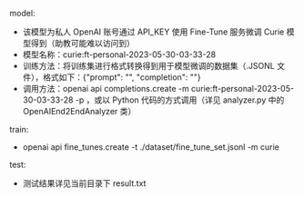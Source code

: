 model:

- 该模型为私人 OpenAI 账号通过 API_KEY 使用 Fine-Tune 服务微调 Curie 模型得到（助教可能难以访问到）
- 模型名称：curie:ft-personal-2023-05-30-03-33-28
- 训练方法：将训练集进行格式转换得到用于模型微调的数据集（.JSONL 文件），格式如下：{"prompt": "<text>", "completion": "<label>"}
- 调用方法：openai api completions.create -m curie:ft-personal-2023-05-30-03-33-28 -p <TEXT>，或以 Python 代码的方式调用（详见 analyzer.py 中的 OpenAIEnd2EndAnalyzer 类）

train:

- openai api fine_tunes.create -t ./dataset/fine_tune_set.jsonl -m curie

test:

- 测试结果详见当前目录下 result.txt
